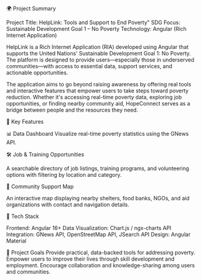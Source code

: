 🌍 Project Summary

Project Title: HelpLink: Tools and Support to End Poverty"
SDG Focus: Sustainable Development Goal 1 – No Poverty
Technology: Angular (Rich Internet Application)

HelpLink is a Rich Internet Application (RIA) developed using Angular that supports the United Nations' Sustainable Development Goal 1: No Poverty. The platform is designed to provide users—especially those in underserved communities—with access to essential data, support services, and actionable opportunities.

The application aims to go beyond raising awareness by offering real tools and interactive features that empower users to take steps toward poverty reduction. Whether it's accessing real-time poverty data, exploring job opportunities, or finding nearby community aid, HopeConnect serves as a bridge between people and the resources they need.

🔑 Key Features

📊 Data Dashboard
Visualize real-time poverty statistics using the GNews API.

🛠️ Job & Training Opportunities

A searchable directory of job listings, training programs, and volunteering options with filtering by location and category.

🧭 Community Support Map

An interactive map displaying nearby shelters, food banks, NGOs, and aid organizations with contact and navigation details.

🚀 Tech Stack

Frontend: Angular 16+
Data Visualization: Chart.js / ngx-charts
API Integration: GNews API, OpenStreetMap API, JSearch API
Design: Angular Material

📌 Project Goals
Provide practical, data-backed tools for addressing poverty.
Empower users to improve their lives through skill development and employment.
Encourage collaboration and knowledge-sharing among users and communities.
